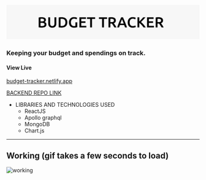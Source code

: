 ![title](./readme_assets/title.svg)

### Keeping your budget and spendings on track.

#### View Live

[budget-tracker.netlify.app](https://tarun-budget-tracker.netlify.app/)

[BACKEND REPO LINK](https://github.com/tarun-soni/budget-tracker-backend)

- LIBRARIES AND TECHNOLOGIES USED
  - ReactJS
  - Apollo graphql
  - MongoDB
  - Chart.js

---

## Working (gif takes a few seconds to load)

![working](./readme_assets/readmeGIF.gif)
